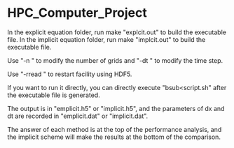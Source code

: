 # HPC_Computer_Project

In the explicit equation folder, run make "explcit.out" to build the executable file.
In the implicit equation folder, run make "implcit.out" to build the executable file.

Use "-n " to modify the number of grids and "-dt " to modify the time step.

Use "-rread " to restart facility using HDF5.

If you want to run it directly, you can directly execute "bsub<script.sh" after the executable file is generated.

The output is in "emplicit.h5" or "implicit.h5", and the parameters of dx and dt are recorded in "emplicit.dat" or "implicit.dat".

The answer of each method is at the top of the performance analysis, and the implicit scheme will make the results at the bottom of the comparison.